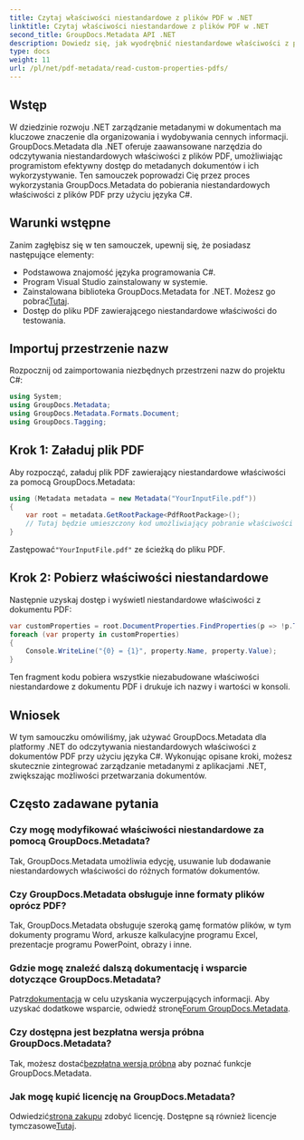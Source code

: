 ```yaml
---
title: Czytaj właściwości niestandardowe z plików PDF w .NET
linktitle: Czytaj właściwości niestandardowe z plików PDF w .NET
second_title: GroupDocs.Metadata API .NET
description: Dowiedz się, jak wyodrębnić niestandardowe właściwości z plików PDF przy użyciu GroupDocs.Metadata dla .NET. Zanurz się w zarządzaniu metadanymi dokumentów za pomocą języka C#.
type: docs
weight: 11
url: /pl/net/pdf-metadata/read-custom-properties-pdfs/
---
```

## Wstęp
W dziedzinie rozwoju .NET zarządzanie metadanymi w dokumentach ma kluczowe znaczenie dla organizowania i wydobywania cennych informacji. GroupDocs.Metadata dla .NET oferuje zaawansowane narzędzia do odczytywania niestandardowych właściwości z plików PDF, umożliwiając programistom efektywny dostęp do metadanych dokumentów i ich wykorzystywanie. Ten samouczek poprowadzi Cię przez proces wykorzystania GroupDocs.Metadata do pobierania niestandardowych właściwości z plików PDF przy użyciu języka C#.
## Warunki wstępne
Zanim zagłębisz się w ten samouczek, upewnij się, że posiadasz następujące elementy:
- Podstawowa znajomość języka programowania C#.
- Program Visual Studio zainstalowany w systemie.
- Zainstalowana biblioteka GroupDocs.Metadata for .NET. Możesz go pobrać[Tutaj](https://releases.groupdocs.com/metadata/net/).
- Dostęp do pliku PDF zawierającego niestandardowe właściwości do testowania.

## Importuj przestrzenie nazw
Rozpocznij od zaimportowania niezbędnych przestrzeni nazw do projektu C#:
```csharp
using System;
using GroupDocs.Metadata;
using GroupDocs.Metadata.Formats.Document;
using GroupDocs.Tagging;
```
## Krok 1: Załaduj plik PDF
Aby rozpocząć, załaduj plik PDF zawierający niestandardowe właściwości za pomocą GroupDocs.Metadata:
```csharp
using (Metadata metadata = new Metadata("YourInputFile.pdf"))
{
    var root = metadata.GetRootPackage<PdfRootPackage>();
    // Tutaj będzie umieszczony kod umożliwiający pobranie właściwości niestandardowych.
}
```
 Zastępować`"YourInputFile.pdf"` ze ścieżką do pliku PDF.
## Krok 2: Pobierz właściwości niestandardowe
Następnie uzyskaj dostęp i wyświetl niestandardowe właściwości z dokumentu PDF:
```csharp
var customProperties = root.DocumentProperties.FindProperties(p => !p.Tags.Contains(Tags.Document.BuiltIn));
foreach (var property in customProperties)
{
    Console.WriteLine("{0} = {1}", property.Name, property.Value);
}
```
Ten fragment kodu pobiera wszystkie niezabudowane właściwości niestandardowe z dokumentu PDF i drukuje ich nazwy i wartości w konsoli.

## Wniosek
W tym samouczku omówiliśmy, jak używać GroupDocs.Metadata dla platformy .NET do odczytywania niestandardowych właściwości z dokumentów PDF przy użyciu języka C#. Wykonując opisane kroki, możesz skutecznie zintegrować zarządzanie metadanymi z aplikacjami .NET, zwiększając możliwości przetwarzania dokumentów.

## Często zadawane pytania
### Czy mogę modyfikować właściwości niestandardowe za pomocą GroupDocs.Metadata?
Tak, GroupDocs.Metadata umożliwia edycję, usuwanie lub dodawanie niestandardowych właściwości do różnych formatów dokumentów.
### Czy GroupDocs.Metadata obsługuje inne formaty plików oprócz PDF?
Tak, GroupDocs.Metadata obsługuje szeroką gamę formatów plików, w tym dokumenty programu Word, arkusze kalkulacyjne programu Excel, prezentacje programu PowerPoint, obrazy i inne.
### Gdzie mogę znaleźć dalszą dokumentację i wsparcie dotyczące GroupDocs.Metadata?
 Patrz[dokumentacja](https://reference.groupdocs.com/metadata/net/) w celu uzyskania wyczerpujących informacji. Aby uzyskać dodatkowe wsparcie, odwiedź stronę[Forum GroupDocs.Metadata](https://forum.groupdocs.com/c/metadata/14).
### Czy dostępna jest bezpłatna wersja próbna GroupDocs.Metadata?
 Tak, możesz dostać[bezpłatna wersja próbna](https://releases.groupdocs.com/) aby poznać funkcje GroupDocs.Metadata.
### Jak mogę kupić licencję na GroupDocs.Metadata?
 Odwiedzić[strona zakupu](https://purchase.groupdocs.com/buy) zdobyć licencję. Dostępne są również licencje tymczasowe[Tutaj](https://purchase.groupdocs.com/temporary-license/).